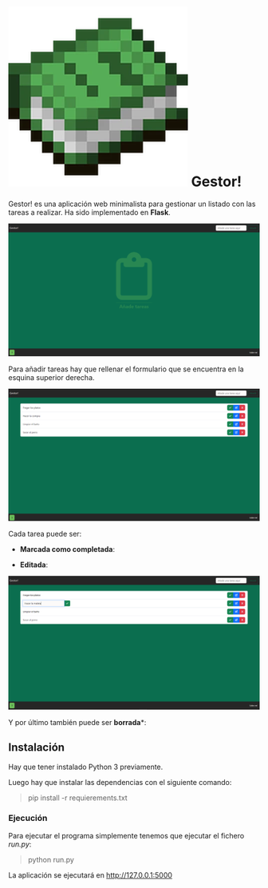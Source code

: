 ﻿# ![](app/static/media/libro.png) Gestor!

Gestor! es una aplicación web minimalista para gestionar un listado con las tareas a realizar. Ha sido implementado en __Flask__.

![inicio](img/inicio.png)

Para añadir tareas hay que rellenar el formulario que se encuentra en la esquina superior derecha.

![tareas](img/tareas.png)

Cada tarea puede ser:

- **Marcada como completada**:

- **Editada**:

![editada](img/editada.png)

Y por último también puede ser **borrada***:

## Instalación

Hay que tener instalado Python 3 previamente.

Luego hay que instalar las dependencias con el siguiente comando:

> pip install -r requierements.txt

### Ejecución

Para ejecutar el programa simplemente tenemos que ejecutar el fichero _run.py_:

> python run.py

La aplicación se ejecutará en http://127.0.0.1:5000
